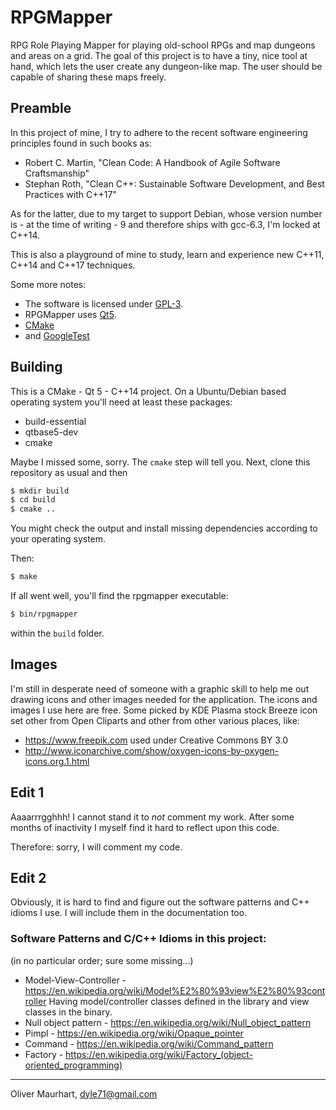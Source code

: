 # RPGMapper

RPG Role Playing Mapper for playing old-school RPGs and map dungeons and areas on a grid. 
The goal of this project is to have a tiny, nice tool at hand, which lets the user create
any dungeon-like map. The user should be capable of sharing these maps freely.


## Preamble

In  this project of mine, I try to adhere to the recent software engineering principles found
in such books as:

* Robert C. Martin, "Clean Code: A Handbook of Agile Software Craftsmanship"
* Stephan Roth, "Clean C++: Sustainable Software Development, and Best Practices 
with C++17"  

As for the latter, due to my target to support Debian, whose version number is - at the time
of writing - 9 and therefore ships with gcc-6.3, I'm locked at C++14. 

This is also a playground of mine to study, learn and experience new C++11, C++14 and C++17 
techniques.

Some more notes:
* The software is licensed under [GPL-3](http://gplv3.fsf.org).
* RPGMapper uses [Qt5](https://www.qt.io).
* [CMake](https://cmake.org)
* and [GoogleTest](https://github.com/google/googletest)

## Building

This is a CMake - Qt 5 - C++14 project. On a Ubuntu/Debian based operating 
system you'll need at least these packages:
* build-essential
* qtbase5-dev
* cmake

Maybe I missed some, sorry. The `cmake` step will tell you. Next, clone this 
repository as usual and then

```bash
$ mkdir build
$ cd build
$ cmake ..
```

You might check the output and install missing dependencies according to
your operating system.

Then:
```bash
$ make
```

If all went well, you'll find the rpgmapper executable:
```bash
$ bin/rpgmapper
```
within the `build` folder.


## Images

I'm still in desperate need of someone with a graphic skill to help me out drawing
icons and other images needed for the application. The icons and images I use here
are free. Some picked by KDE Plasma stock Breeze icon set other from Open Cliparts
and other from other various places, like: 

* https://www.freepik.com used under Creative Commons BY 3.0
* http://www.iconarchive.com/show/oxygen-icons-by-oxygen-icons.org.1.html

## Edit 1

Aaaarrrgghhh! I cannot stand it to _not_ comment my work. After some months of inactivity 
I myself find it hard to reflect upon this code.

Therefore: sorry, I will comment my code.

## Edit 2

Obviously, it is hard to find and figure out the software patterns and C++ idioms I use.
I will include them in the documentation too.

### Software Patterns and C/C++ Idioms in this project:

(in no particular order; sure some missing...)

- Model-View-Controller - https://en.wikipedia.org/wiki/Model%E2%80%93view%E2%80%93controller 
  Having model/controller classes defined in the library and view classes in the binary. 
- Null object pattern - https://en.wikipedia.org/wiki/Null_object_pattern
- Pimpl - https://en.wikipedia.org/wiki/Opaque_pointer
- Command - https://en.wikipedia.org/wiki/Command_pattern
- Factory - https://en.wikipedia.org/wiki/Factory_(object-oriented_programming)

---
Oliver Maurhart, <dyle71@gmail.com>  
